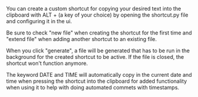You can create a custom shortcut for copying your desired text into the clipboard with ALT + (a key of your choice) by opening the shortcut.py file and configuring it in the ui.

Be sure to check "new file" when creating the shortcut for the first time and "extend file" when adding another shortcut to an existing file.

When you click "generate", a file will be generated that has to be run in the background for the created shortcut to be active. If the file is closed, the shortcut won't function anymore.

The keyword DATE and TIME will automatically copy in the current date and time when pressing the shortcut into the clipboard for added functionality when using it to help with doing automated commets with timestamps. 